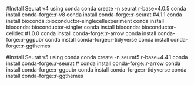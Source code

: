 #Install Seurat v4 using conda
conda create -n seurat r-base=4.0.5
conda install conda-forge::r-v8 
conda install conda-forge::r-seurat #4.1.1
conda install bioconda::bioconductor-singlecellexperiment
conda install bioconda::bioconductor-singler
conda install bioconda::bioconductor-celldex #1.0.0
conda install conda-forge::r-arrow
conda install conda-forge::r-ggpubr
conda install conda-forge::r-tidyverse
conda install conda-forge::r-ggthemes

#Install Seurat v5 using conda
conda create -n seurat5 r-base=4.4.1
conda install conda-forge::r-seurat #
conda install conda-forge::r-arrow
conda install conda-forge::r-ggpubr
conda install conda-forge::r-tidyverse
conda install conda-forge::r-ggthemes
